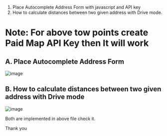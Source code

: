 1.  Place Autocomplete Address Form with javascript and API key
2.  How to calculate distances between two given address with Drive mode.

Note: For above tow points create Paid Map API Key then It will work
========================================================================

A.  Place Autocomplete Address Form 
-------------------------------------------
![image](https://user-images.githubusercontent.com/58267203/188616505-9b37419e-64d5-4caa-97fe-c19af771325b.png)

 B. How to calculate distances between two given address with Drive mode
------------------------------------------------------------------------------
![image](https://user-images.githubusercontent.com/58267203/188616828-4792ecea-d967-440c-a124-fd89089eff69.png)

Both are implemented in above file check it.

Thank you

